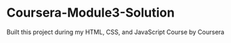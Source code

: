# Coursera-Module3-Solution

Built this project during my HTML, CSS, and JavaScript Course by Coursera
